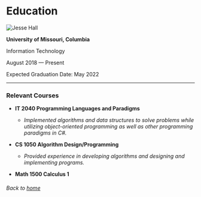 # Education

![Jesse Hall](https://media.glassdoor.com/l/3f/fd/8f/1c/jesse-hall.jpg)


 __University of Missouri, Columbia__
 
 Information Technology

August 2018 — Present

Expected Graduation Date: May 2022

___

### __Relevant Courses__

* __IT 2040 Programming Languages and Paradigms__

    * *Implemented algorithms and data structures to solve problems while utilizing object-oriented
programming as well as other programming paradigms in C#.*

* __CS 1050 Algorithm Design/Programming__

    * *Provided experience in developing algorithms and designing and implementing programs.*

* __Math 1500 Calculus 1__








###### Back to [home](./README.md)